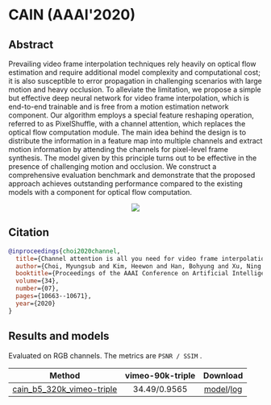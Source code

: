 # CAIN (AAAI'2020)

## Abstract

<!-- [ABSTRACT] -->

Prevailing video frame interpolation techniques rely heavily on optical flow estimation and require additional model complexity and computational cost; it is also susceptible to error propagation in challenging scenarios with large motion and heavy occlusion. To alleviate the limitation, we propose a simple but effective deep neural network for video frame interpolation, which is end-to-end trainable and is free from a motion estimation network component. Our algorithm employs a special feature reshaping operation, referred to as PixelShuffle, with a channel attention, which replaces the optical flow computation module. The main idea behind the design is to distribute the information in a feature map into multiple channels and extract motion information by attending the channels for pixel-level frame synthesis. The model given by this principle turns out to be effective in the presence of challenging motion and occlusion. We construct a comprehensive evaluation benchmark and demonstrate that the proposed approach achieves outstanding performance compared to the existing models with a component for optical flow computation.

<!-- [IMAGE] -->
<p align="center">
  <img src="https://user-images.githubusercontent.com/56712176/149734064-1da0cebf-6953-4106-a29a-43acd7386a80.png" />
</p>

<!-- [PAPER_TITLE: Channel Attention Is All You Need for Video Frame Interpolation] -->
<!-- [PAPER_URL: https://aaai.org/ojs/index.php/AAAI/article/view/6693/6547] -->

## Citation

<!-- [ALGORITHM] -->

```bibtex
@inproceedings{choi2020channel,
  title={Channel attention is all you need for video frame interpolation},
  author={Choi, Myungsub and Kim, Heewon and Han, Bohyung and Xu, Ning and Lee, Kyoung Mu},
  booktitle={Proceedings of the AAAI Conference on Artificial Intelligence},
  volume={34},
  number={07},
  pages={10663--10671},
  year={2020}
}
```

## Results and models

Evaluated on RGB channels.
The metrics are `PSNR / SSIM` .

|                                            Method                                           | vimeo-90k-triple |                                                                                                                     Download                                                                                                                             |
|:-------------------------------------------------------------------------------------------:|:----------------:|:--------------------------------------------------------------------------------------------------------------------------------------------------------------------------------------------------------------------------------------------------------:|
| [cain_b5_320k_vimeo-triple](/configs/video_interpolators/cain/cain_b5_320k_vimeo-triple.py) |   34.49/0.9565   | [model](https://download.openmmlab.com/mmediting/video_interpolators/cain/cain_b5_320k_vimeo-triple_20220117-647f3de2.pth)/[log](https://download.openmmlab.com/mmediting/video_interpolators/cain/cain_b5_320k_vimeo-triple_20220117-647f3de2.log.json) |
